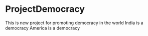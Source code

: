 # ProjectDemocracy
This is new project for promoting democracy in the world
India is a democracy
America is a democracy